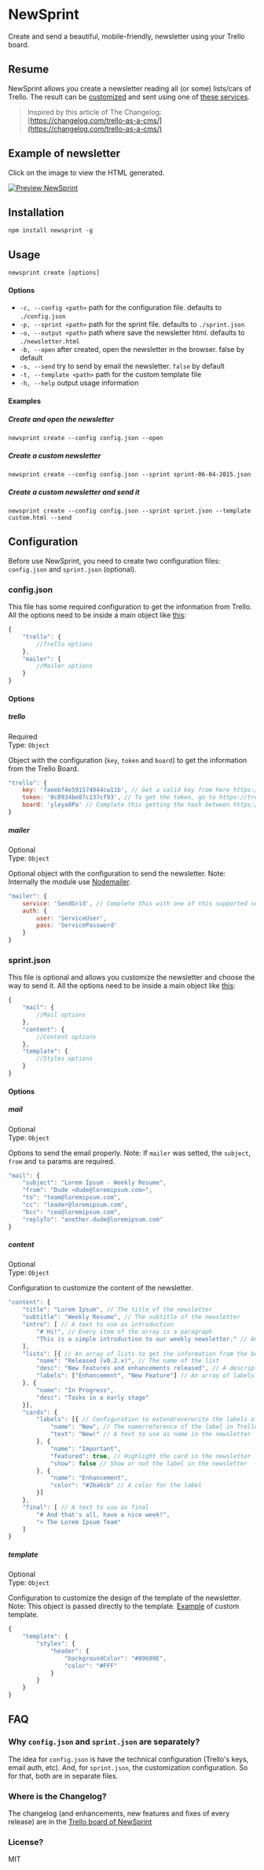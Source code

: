 # NewSprint

Create and send a beautiful, mobile-friendly, newsletter  using  your Trello board.

## Resume

NewSprint allows you create a newsletter reading all (or some) lists/cars of Trello. The result can be [customized](https://github.com/rodati/newsprint#sprintjson-optional) and sent using one of [these services](https://github.com/andris9/nodemailer-wellknown#supported-services).

> Inspired by this article of The Changelog: [https://changelog.com/trello-as-a-cms/](https://changelog.com/trello-as-a-cms/)

## Example of newsletter

Click on the image to view the HTML generated.

[![Preview NewSprint](http://i.imgur.com/WbIBVzV.png)](https://cdn.rawgit.com/rodati/newsprint/master/example/output.html)

## Installation

```
npm install newsprint -g
```

## Usage

```
newsprint create [options]
```

#### Options

- `-c, --config <path>` path for the configuration file. defaults to `./config.json`
- `-p, --sprint <path>` path for the sprint file. defaults to `./sprint.json`
- `-o, --output <path>` path where save the newsletter html. defaults to `./newsletter.html`
- `-b, --open` after created, open the newsletter in the browser. false by default
- `-s, --send` try to send by email the newsletter. `false` by default
- `-t, --template <path>` path for the custom template file
- `-h, --help` output usage information

#### Examples

##### Create and open the newsletter
```
newsprint create --config config.json --open
```

##### Create a custom newsletter
```
newsprint create --config config.json --sprint sprint-06-04-2015.json
```

##### Create a custom newsletter and send it
```
newsprint create --config config.json --sprint sprint.json --template custom.html --send
```

## Configuration

Before use NewSprint, you need to create two configuration files: `config.json` and `sprint.json` (optional). 

### config.json

This file has some required configuration to get the information from Trello. 
All the options need to be inside a main object like [this](https://github.com/rodati/newsprint/tree/master/example/config.json):

```js
{
	"trello": {
		//Trello options
	},
	"mailer": {
		//Mailer options
	}
}
```

#### Options

##### trello
Required  
Type: `Object`  

Object with the configuration (`key`, `token` and `board`) to get the information from the Trello Board.

```js
"trello": {
	key: 'faeebf4e591574044cw11b', // Get a valid key from here https://trello.com/app-key
	token: '0c0934be87c137cf93', // To get the token, go to https://trello.com/1/connect?key=<KEY>&name=NewSprint&response_type=token&expiration=never and click Allow
	board: 'yleya8Pa' // Complete this getting the hash between https://trello.com/b/ and the name of the board from the board's URL
}
```

##### mailer
Optional  
Type: `Object`  

Optional object with the configuration to send the newsletter. Note: Internally the module use [Nodemailer](https://github.com/andris9/Nodemailer).

```js
"mailer": {
	service: 'SendGrid', // Complete this with one of this supported services from https://github.com/andris9/nodemailer-wellknown#supported-services
	auth: {
		user: 'ServiceUser',
		pass: 'ServicePassword'
	}
}
```

### sprint.json
This file is optional and allows you customize the newsletter and choose the way to send it.  All the options need to be inside a main object like [this](https://github.com/rodati/newsprint/tree/master/example/sprint.json):

```js
{
	"mail": {
		//Mail options
	},
	"content": {
		//Content options
	},
	"template": {
		//Styles options
	}
}
```

#### Options

##### mail
Optional  
Type: `Object`  

Options to send the email properly. Note: If `mailer` was setted, the `subject`, `from` and `to` params are required. 

```js
"mail": {
	"subject": "Lorem Ipsum - Weekly Resume",
	"from": "Dude <dude@loremipsum.com>",
	"to": "team@loremipsum.com",
	"cc": "leader@loremipsum.com",
	"bcc": "ceo@loremipsum.com",
	"replyTo": "another.dude@loremipsum.com"
}
```

##### content
Optional  
Type: `Object`  

Configuration to customize the content of the newsletter. 

```js
"content": {
	"title": "Lorem Ipsum", // The title of the newsletter
	"subtitle": "Weekly Resume", // The subtitle of the newsletter
	"intro": [ // A text to use as introduction
		"# Hi!", // Every item of the array is a paragraph
		"This is a simple introduction to our weekly newsletter." // And you can use markdown
	],
	"lists": [{ // An array of lists to get the information from the board
		"name": "Released (v0.2.x)", // The name of the list
		"desc": "New features and enhancements released", // A description for the list
		"labels": ["Enhancement", "New Feature"] // An array of labels to filter the cards of the list
	}, {
		"name": "In Progress",
		"desc": "Tasks in a early stage"
	}],
	"cards": {
		"labels": [{ // Configuration to extend/overwrite the labels of the board
			"name": "New", // The name/reference of the label in Trello
			"text": "New!" // A text to use as name in the newsletter
		}, {
			"name": "Important",
			"featured": true, // Highlight the card in the newsletter
			"show": false // Show or not the label in the newsletter
		}, {
			"name": "Enhancement",
			"color": "#2ba6cb" // A color for the label
		}]
	},
	"final": [ // A text to use as final
		"# And that's all, have a nice week!",
		"> The Lorem Ipsum Team"
	]
}
```

##### template
Optional  
Type: `Object`  

Configuration to customize the design of the template of the newsletter. Note: This object is passed directly to the template. [Example](https://github.com/rodati/newsprint/tree/master/example/simple-template.html) of custom template.

```js
{
	"template": {
		"styles": {
			"header": {
				"backgroundColor": "#89609E",
				"color": "#FFF"
			}
		}
	}
}
```

## FAQ

### Why `config.json` and `sprint.json` are separately?

The idea for `config.json` is have the technical configuration (Trello's keys, email auth, etc). And, for `sprint.json`, the customization configuration. So for that, both are in separate files.

### Where is the Changelog?

The changelog (and enhancements, new features and fixes of every release) are in the [Trello board of NewSprint](https://trello.com/b/DsSXlMFh/newsprint)

### License?

MIT
